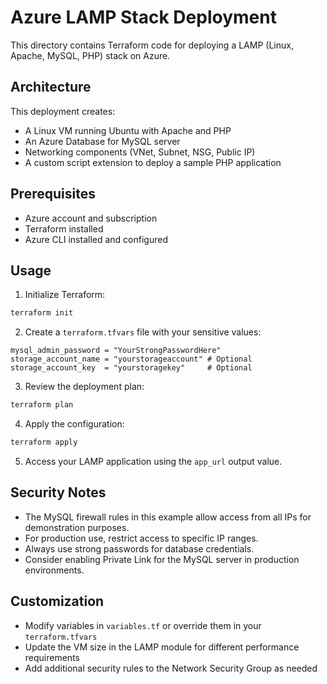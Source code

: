 # Azure LAMP Stack Deployment

This directory contains Terraform code for deploying a LAMP (Linux, Apache, MySQL, PHP) stack on Azure.

## Architecture

This deployment creates:

- A Linux VM running Ubuntu with Apache and PHP
- An Azure Database for MySQL server
- Networking components (VNet, Subnet, NSG, Public IP)
- A custom script extension to deploy a sample PHP application

## Prerequisites

- Azure account and subscription
- Terraform installed
- Azure CLI installed and configured

## Usage

1. Initialize Terraform:
```bash
terraform init
```

2. Create a `terraform.tfvars` file with your sensitive values:
```
mysql_admin_password = "YourStrongPasswordHere"
storage_account_name = "yourstorageaccount" # Optional
storage_account_key  = "yourstoragekey"     # Optional
```

3. Review the deployment plan:
```bash
terraform plan
```

4. Apply the configuration:
```bash
terraform apply
```

5. Access your LAMP application using the `app_url` output value.

## Security Notes

- The MySQL firewall rules in this example allow access from all IPs for demonstration purposes.
- For production use, restrict access to specific IP ranges.
- Always use strong passwords for database credentials.
- Consider enabling Private Link for the MySQL server in production environments.

## Customization

- Modify variables in `variables.tf` or override them in your `terraform.tfvars`
- Update the VM size in the LAMP module for different performance requirements
- Add additional security rules to the Network Security Group as needed
